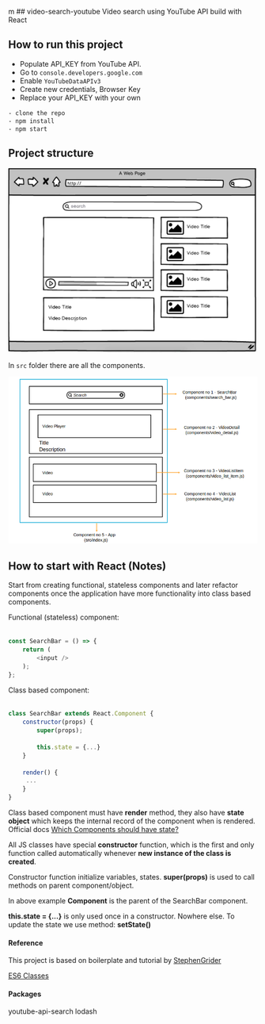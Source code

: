 m ## video-search-youtube
Video search using YouTube API build with React

## How to run this project

 - Populate API_KEY from YouTube API.
 - Go to ```console.developers.google.com```
 - Enable ```YouTubeDataAPIv3```
 - Create new credentials, Browser Key
 - Replace your API_KEY with your own


```
- clone the repo
- npm install
- npm start
```

## Project structure

![Wireframe](readme-images/react-lesson2.png)

In ```src``` folder there are all the components.

![Components](readme-images/components.png)

## How to start with React (Notes)

Start from creating functional, stateless components and later refactor components once the application have more functionality into class based components.

Functional (stateless) component:

```js

const SearchBar = () => {
	return (
		<input />
	);
};
```

Class based component:

```js

class SearchBar extends React.Component {
	constructor(props) {
		super(props);

		this.state = {...}
	}

	render() {
	 ...
	}
}
```

Class based component must have **render** method, they also have **state object** which keeps the internal record of the component when is rendered. Official docs [Which Components should have state?](http://facebook.github.io/react/docs/interactivity-and-dynamic-uis.html#what-components-should-have-state)

All JS classes have special **constructor** function, which is the first and only function called automatically whenever **new instance of the class is created**.

Constructor function initialize variables, states.
**super(props)** is used to call methods on parent component/object.

In above example **Component** is the parent of the SearchBar component.

**this.state = {...}** is only used once in a constructor. Nowhere else. To update the state we use method: **setState()**


#### Reference
This project is based on boilerplate and tutorial by [StephenGrider](https://github.com/StephenGrider/ReduxSimpleStarter)

[ES6 Classes](http://facebook.github.io/react/docs/reusable-components.html#es6-classes)

#### Packages
youtube-api-search
lodash
